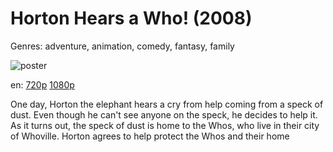 # Horton Hears a Who! (2008)

Genres: adventure, animation, comedy, fantasy, family

![poster](http://image.tmdb.org/t/p/w500/cYc2MbsXsDbMcf3tZDSiuNLn7kn.jpg)

en:
  [720p](magnet:?xt=urn:btih:EB8FFB9DF595A9E8A02D6C7AC4F4344CC19501C2&tr=udp://glotorrents.pw:6969/announce&tr=udp://tracker.opentrackr.org:1337/announce&tr=udp://torrent.gresille.org:80/announce&tr=udp://tracker.openbittorrent.com:80&tr=udp://tracker.coppersurfer.tk:6969&tr=udp://tracker.leechers-paradise.org:6969&tr=udp://p4p.arenabg.ch:1337&tr=udp://tracker.internetwarriors.net:1337)
  [1080p](magnet:?xt=urn:btih:E8887847B45DFF32B3E4E825AE807E990DD4CEF2&tr=udp://glotorrents.pw:6969/announce&tr=udp://tracker.opentrackr.org:1337/announce&tr=udp://torrent.gresille.org:80/announce&tr=udp://tracker.openbittorrent.com:80&tr=udp://tracker.coppersurfer.tk:6969&tr=udp://tracker.leechers-paradise.org:6969&tr=udp://p4p.arenabg.ch:1337&tr=udp://tracker.internetwarriors.net:1337)
  


One day, Horton the elephant hears a cry from help coming from a speck of dust. Even though he can't see anyone on the speck, he decides to help it. As it turns out, the speck of dust is home to the Whos, who live in their city of Whoville. Horton agrees to help protect the Whos and their home